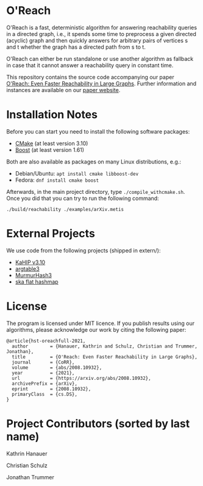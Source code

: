 O'Reach
=====
O'Reach is a fast, deterministic algorithm for answering reachability queries in a directed graph, i.e.,
it spends some time to preprocess a given directed (acyclic) graph and then quickly answers for arbitrary pairs of vertices s and t whether the graph has a directed path from s to t.

O'Reach can either be run standalone or use another algorithm as fallback in
case that it cannot answer a reachability query in constant time.

This repository contains the source code accompanying our paper
[O'Reach: Even Faster Reachability in Large Graphs](https://arxiv.org/abs/2008.10932).
Further information and instances are available on our [paper website](https://oreach.taa.univie.ac.at/).

Installation Notes
=====

Before you can start you need to install the following software packages:

- [CMake](https://cmake.org/) (at least version 3.10)
- [Boost](https://www.boost.org/) (at least version 1.61)

Both are also available as packages on many Linux distributions, e.g.:
- Debian/Ubuntu: ``apt install cmake libboost-dev``
- Fedora: ``dnf install cmake boost``


Afterwards, in the main project directory, type `./compile_withcmake.sh`. Once
you did that you can try to run the following command:
```
./build/reachability ./examples/arXiv.metis
```

External Projects
======
We use code from the following projects (shipped in extern/):

- [KaHIP v3.10](https://github.com/KaHIP/KaHIP/)
- [argtable3](https://github.com/argtable/argtable3)
- [MurmurHash3](https://github.com/aappleby/smhasher/blob/92cf3702fcfaadc84eb7bef59825a23e0cd84f56/src/MurmurHash3.cpp)
- [ska flat hashmap](https://github.com/skarupke/flat_hash_map/blob/2c4687431f978f02a3780e24b8b701d22aa32d9c/flat_hash_map.hpp)


License
=====
The program is licensed under MIT licence.
If you publish results using our algorithms, please acknowledge our work by citing the following paper:

```
@article{hst-oreachfull-2021,
  author        = {Hanauer, Kathrin and Schulz, Christian and Trummer, Jonathan},
  title         = {O'Reach: Even Faster Reachability in Large Graphs},
  journal       = {CoRR},
  volume        = {abs/2008.10932},
  year          = {2021},
  url           = {https://arxiv.org/abs/2008.10932},
  archivePrefix = {arXiv},
  eprint        = {2008.10932},
  primaryClass  = {cs.DS},
}
```

Project Contributors (sorted by last name)
=====
Kathrin Hanauer

Christian Schulz

Jonathan Trummer
